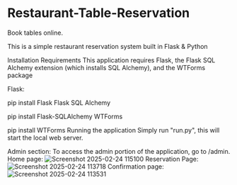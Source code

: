 # Restaurant-Table-Reservation
Book tables online.

This is a simple restaurant reservation system built in Flask & Python

Installation Requirements
This application requires Flask, the Flask SQL Alchemy extension (which installs SQL Alchemy), and the WTForms package

Flask:

pip install Flask
Flask SQL Alchemy

pip install Flask-SQLAlchemy
WTForms

pip install WTForms
Running the application
Simply run "run.py", this will start the local web server.

Admin section:
To access the admin portion of the application, go to /admin.
Home page:
![Screenshot 2025-02-24 115100](https://github.com/user-attachments/assets/01ff8002-eacf-4374-a095-a57b66342890)
Reservation Page:
![Screenshot 2025-02-24 113718](https://github.com/user-attachments/assets/cb52ea61-61af-4b65-a8b9-e0dbf87223ee)
Confirmation page:
![Screenshot 2025-02-24 113531](https://github.com/user-attachments/assets/3ade19a4-14a7-4c97-bf0a-2dd5aaed0263)
